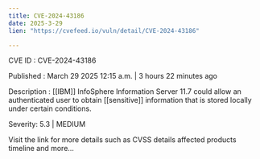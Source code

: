 ```yaml
---
title: CVE-2024-43186
date: 2025-3-29
lien: "https://cvefeed.io/vuln/detail/CVE-2024-43186"

---
```


CVE ID : CVE-2024-43186

Published :  March 29
2025
12:15 a.m. | 3 hours
22 minutes ago

Description : [[IBM]] InfoSphere Information Server 11.7 could allow an authenticated user to obtain [[sensitive]] information that is stored locally under certain conditions.

Severity: 5.3 | MEDIUM

Visit the link for more details
such as CVSS details
affected products
timeline
and more...
